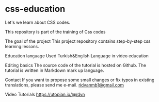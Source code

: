 # css-education
Let's we learn about CSS codes.

This repository is part of the training of Css codes

The goal of the project
This project repository contains step-by-step css learning lessons.

Education language
Used Turkish&English Language in video education

Editing basics
The source code of the tutorial is hosted on Github. The tutorial is written in Markdown mark up language.

Contact
If you want to propose some small changes or fix typos in existing translations, please send me e-mail. ridvanmb1@gmail.com

Video Tutorials
https://utopian.io/@rdvn
